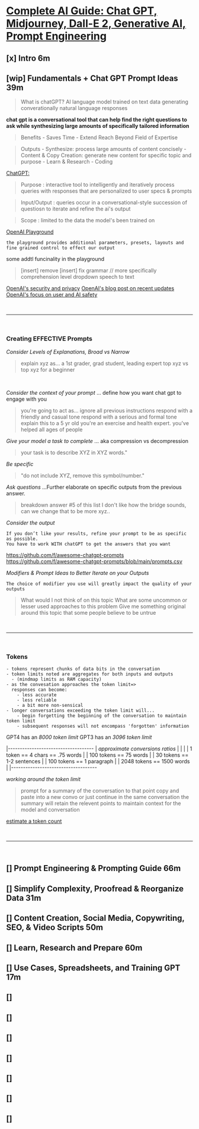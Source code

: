 # [Complete AI Guide: Chat GPT, Midjourney, Dall-E 2, Generative AI, Prompt Engineering](https://www.udemy.com/course/complete-ai-guide/learn/lecture/36484970#content)


## [x] Intro  6m
## [wip] Fundamentals + Chat GPT Prompt Ideas   39m

> What is chatGPT?
    AI language model trained on text data generating converationally natural language responses

  **chat gpt is a conversational tool that can help find the right questions to ask while synthesizing large amounts of specifically tailored information**

> Benefits
    - Saves Time
    - Extend Reach Beyond Field of Expertise

> Outputs
    - Synthesize: process large amounts of content concisely
    - Content & Copy Creation: generate new content for specific topic and purpose
    - Learn & Research
    - Coding



[ChatGPT:](https://chat.openai.com/auth/login)

> Purpose : 
    interactive tool to intelligently and iteratively process queries with responses that are personalized to user specs & prompts

> Input/Output : 
    queries occur in a conversational-style succession of questiosn to iterate and refine the ai's output
    
> Scope : 
    limited to the data the model's been trained on


[OpenAI Playground](https://platform.openai.com/playground)
    
    the playground provides additional parameters, presets, layouts and fine grained control to effect our output
some addtl funcinality in the playground
> [insert]
> remove [insert]
> fix grammar // more specifically
> comprehension level dropdown
> speech to text

[OpenAI's security and privacy](https://openai.com/security)
[OpenAI's blog post on recent updates](https://openai.com/blog)
[OpenAI's focus on user and AI safety](https://openai.com/safety)


<br>
<hr>
<br>

### **Creating EFFECTIVE Prompts**

*Consider Levels of Explanations, Broad vs Narrow*

> explain xyz as... a 1st grader, grad student, leading expert
> top xyz  vs  top xyz for a beginner

<br>

*Consider the context of your prompt*
... define how you want chat gpt to engage with you

> you're going to act as...
> ignore all previous instructions
> respond with a friendly and casual tone
> respond with a serious and formal tone
> explain this to a 5 yr old
> you're an exercise and health expert. you've helped all ages of people


*Give your model a task to complete*
... aka compression vs decompression
> your task is to describe XYZ in XYZ words."     

*Be specific* 
> "do not include XYZ, remove this symbol/number."

*Ask questions*
...Further elaborate on specific outputs from the previous answer. 

> breakdown answer #5 of this list
> I don't like how the bridge sounds, can we change that to be more xyz..


*Consider the output* 
    
    If you don’t like your results, refine your prompt to be as specific as possible.
    You have to work WITH chatGPT to get the answers that you want

https://github.com/f/awesome-chatgpt-prompts
https://github.com/f/awesome-chatgpt-prompts/blob/main/prompts.csv


*Modifiers & Prompt Ideas to Better Iterate on your Outputs*

    The choice of modifier you use will greatly impact the quality of your outputs

> What would I not think of on this topic
> What are some uncommon or lesser used approaches to this problem
> Give me something original around this topic that some people believe to be untrue


<br>
<hr>
<br>

### Tokens
    - tokens represent chunks of data bits in the conversation
    - token limits noted are aggregates for both inputs and outputs
      - (mindmap limits as RAM capacity)
    - as the convesation approaches the token limit=> 
      responses can become: 
        - less accurate
        - less reliable
        - a bit more non-sensical
    - longer conversations exceeding the token limit will...
        - begin forgetting the beginning of the conversation to maintain token limit
        - subsequent responses will not encompass 'forgotten' information

GPT4 has an *8000 token limit*
GPT3 has an *3096 token limit*

|------------------------------------
|  *approximate conversions ratios* |
|                                   |
|  1 token == 4 chars == .75 words  |
|  100 tokens == 75 words           |
|  30 tokens == 1-2 sentences       |
|  100 tokens == 1 paragraph        |
|  2048 tokens == 1500 words        |
|------------------------------------

   *working around the token limit*
> prompt for a summary of the conversation to that point
> copy and paste into a new convo or just continue in the same conversation
> the summary will retain the relevent points to maintain context for the model and conversation

[estimate a token count](https://platform.openai.com/tokenizer)


<br>
<hr>
<br>

## [] Prompt Engineering & Prompting Guide   66m


## [] Simplify Complexity, Proofread & Reorganize Data   31m


## [] Content Creation, Social Media, Copywriting, SEO, & Video Scripts    50m
## [] Learn, Research and Prepare    60m
## [] Use Cases, Spreadsheets, and Training GPT    17m
## [] 
## []
## []
## []
## []
## []
## []



